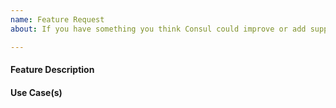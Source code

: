 ```yaml
---
name: Feature Request
about: If you have something you think Consul could improve or add support for.

---
```


<!--- Please search the existing issues for relevant feature requests, and use the reaction feature (https://blog.github.com/2016-03-10-add-reactions-to-pull-requests-issues-and-comments/) to add upvotes to pre-existing requests. --->

#### Feature Description

<!--- Please provide a written overview of the feature and why this feature solves challenges that you are facing today. --->

#### Use Case(s)

<!--- Please describe the use case for this feature (i.e. Service Mesh, Service Discovery, KV, API Gateway) and also deployment environments you are looking to see this addressed in (K8s, VMs, Nomad, ECS, Lambda). -->
